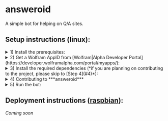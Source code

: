 # answeroid

A simple bot for helping on Q/A sites.


## Setup instructions (linux):
<details>
<summary>
1) Install the prerequisites:
</summary>
   > * [Python](https://www.python.org/)
   > * [virtualenv](https://virtualenv.pypa.io/en/stable/) (optional, but strongly recommended)
   > * [pip](https://pypi.python.org/pypi/pip)
</details>

<details>
<summary>
2) Get a Wolfram AppID from [Wolfram|Alpha Developer Portal](https://developer.wolframalpha.com/portal/myapps/):
</summary>
  > *(At the time of writing, a free app id allows you 2,000 queries per month per app)*

  > 1. Sign into the portal (sign up if you don't have an account already).
  > 2. Click on "Get an AppID"
  > 3. In the popup, fill in the Application Name and Description fields, and click on ***Get AppID***
  > 4. You should now see a ***Your AppID Has Been Created*** prompt with the following fields:
  >    * APP NAME: *the name you have entered*
  >    * APPID: **XXXXXX-XXXXXXXXX** - take a note of this app id
  >    * USAGE TYPE: Personal/Non-commercial Only
  > 5. If you closed the popup before taking down the app id, you can find it again in the [developer portal](https://developer.wolframalpha.com/portal/myapps/index.html). Just click on ***Edit*** under the corresponding app.
  > 6. Now that you have your app id, store it in an environment variable named `WOLF_APP_ID`. You can add it to your profile in order to avoid having to re-export it on every reboot - just add the line below (with your app id) to `~/.profile`.

  >      ```Shell
export WOLF_APP_ID='XXXXXX-XXXXXXXXX'
     ```
</details>

<details>
<summary>
3) <a name="3">Install the required dependencies</a> (*if you are planning on contributing to the project, please skip to [Step 4](#4)*):
</summary>

  > 1. Create a folder for your project:

  >    ```Shell
mkdir answeroid
    ```

  > 2. <a name="3-2">Create a virtual environment inside the project folder:</a>
   
  >    ```Shell
cd answeroid && virtualenv -p python3 ve
    ```
  >    * `-p` allows you to specify the python executable, this project uses Python 3
  >    * `ve` is just the name of your virtual environment - you can make it more descriptive, but I tend to use `ve` - short for virtual environment of said project, since it's inside the `project_folder` anyway
  > 3. <a name="3-3">Activate the created virtual environment:</a>

  >    ```Shell
source ve/bin/activate
    ```
  >    * You should see a `(ve)` (or the name of your virtual environment if you used something other than `ve`) prepended to your shell prompt. If not please double check the steps above.
  > 4. With the virtual environment active, install answeroid:

  >    ```Shell
pip install answeroid
    ```
  >    * This will download answeroid along with all of its dependencies.
</details>

<details>
<summary>
4) <a name="4">Contributing to ***answeroid***</a>
</summary>
If you are going to contribute to ***answeroid***, instead of downloading it from pip, you will have to [fork this repository](https://help.github.com/articles/fork-a-repo/). Once you have forked the repo and cloned your fork, install the dependencies:

  > 1. Follow the steps [3-2](#3-2) and [3-3](#3-3) above
  > 2. With the virtual environment active, install all the required dependencies: `pip install -r requirements.txt`. This will download all the dependencies needed to run answeroid.
  > 3. See [Step 5](#5) for details on testing your changes/running the bot. These instructions will be updated accordingly when I add tests.
  > 4. When you are happy with your changes, send us a pull request. Pull requests adding new helpers, as well as enhancements to existing helpers are always welcome. Pull requests for Q&A site implementations are judged on a case by case basis.
</details>

<details>
<summary>
5) <a name="5"></a>Run the bot:
</summary>
  > *(I'm working on incorporating this bot into a Slack team chat, so a more concrete site example should be available soon)*

  > 1. Create a subclass of [`Site`](./sites/common.py#L4).
  >    * The idea is that, when deployed, the bot monitors your activity on said `Site` by periodically calling [`get_viewing_question`](/sites/common.py#L30) and scanning your replies on that question. When it finds relevant replies (i.e. `WOLF: query`, `BING: query`, or `GCAL: query`), it sends the `query` to the corresponding provider, and edits your reply with the results from the given provider
  > 2. Update the import statement in [main](./answeroid/main.py). Instead of importing `Site` from `sites.common`, import your subclass from the module where it is located and update the `with` clause in [main](./answeroid/main.py) accordingly.
  > 3. With the virtual environment still active, run [main](./answeroid/main.py) (assuming you're in the root directory of the project):

  >    ```Shell
(ve) _____ $ python answeroid/main.py
    ```
</details>

## Deployment instructions ([raspbian](https://www.raspberrypi.org/downloads/raspbian/)):

*Coming soon*
